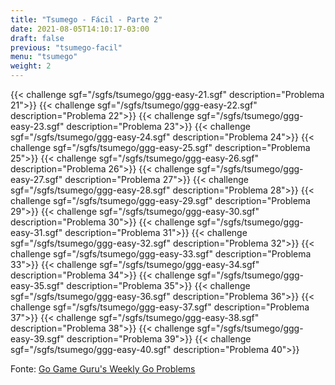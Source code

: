 ```yaml
---
title: "Tsumego - Fácil - Parte 2"
date: 2021-08-05T14:10:17-03:00
draft: false
previous: "tsumego-facil"
menu: "tsumego"
weight: 2
---
```



{{< challenge sgf="/sgfs/tsumego/ggg-easy-21.sgf" description="Problema 21">}}
{{< challenge sgf="/sgfs/tsumego/ggg-easy-22.sgf" description="Problema 22">}}
{{< challenge sgf="/sgfs/tsumego/ggg-easy-23.sgf" description="Problema 23">}}
{{< challenge sgf="/sgfs/tsumego/ggg-easy-24.sgf" description="Problema 24">}}
{{< challenge sgf="/sgfs/tsumego/ggg-easy-25.sgf" description="Problema 25">}}
{{< challenge sgf="/sgfs/tsumego/ggg-easy-26.sgf" description="Problema 26">}}
{{< challenge sgf="/sgfs/tsumego/ggg-easy-27.sgf" description="Problema 27">}}
{{< challenge sgf="/sgfs/tsumego/ggg-easy-28.sgf" description="Problema 28">}}
{{< challenge sgf="/sgfs/tsumego/ggg-easy-29.sgf" description="Problema 29">}}
{{< challenge sgf="/sgfs/tsumego/ggg-easy-30.sgf" description="Problema 30">}} 
{{< challenge sgf="/sgfs/tsumego/ggg-easy-31.sgf" description="Problema 31">}}
{{< challenge sgf="/sgfs/tsumego/ggg-easy-32.sgf" description="Problema 32">}}
{{< challenge sgf="/sgfs/tsumego/ggg-easy-33.sgf" description="Problema 33">}}
{{< challenge sgf="/sgfs/tsumego/ggg-easy-34.sgf" description="Problema 34">}}
{{< challenge sgf="/sgfs/tsumego/ggg-easy-35.sgf" description="Problema 35">}}
{{< challenge sgf="/sgfs/tsumego/ggg-easy-36.sgf" description="Problema 36">}}
{{< challenge sgf="/sgfs/tsumego/ggg-easy-37.sgf" description="Problema 37">}}
{{< challenge sgf="/sgfs/tsumego/ggg-easy-38.sgf" description="Problema 38">}}
{{< challenge sgf="/sgfs/tsumego/ggg-easy-39.sgf" description="Problema 39">}}
{{< challenge sgf="/sgfs/tsumego/ggg-easy-40.sgf" description="Problema 40">}}

Fonte: [Go Game Guru's Weekly Go Problems](https://github.com/gogameguru/go-problems)